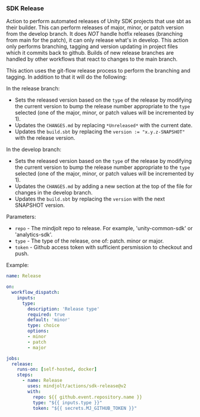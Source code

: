 ### SDK Release

Action to perform automated releases of Unity SDK projects
that use sbt as their builder.
This can perform releases of major, minor, or patch version from
the develop branch. It does *NOT* handle hotfix releases (branching
from main for the patch), it can only release what's in develop.
This action only performs branching, tagging and version updating in
project files which it commits back to github. Builds of new release
branches are handled by other workflows that react to changes to the
main branch.

This action uses the git-flow release process to perform the branching
and tagging. In addition to that it will do the following:

In the release branch:

* Sets the released version based on the `type` of the release by modifying
  the current version to bump the release number appropriate to the `type`
  selected (one of the major, minor, or patch values will be incremented by 1).
* Updates the `CHANGES.md` by replacing `*Unreleased*` with the current date.
* Updates the `build.sbt` by replacing the `version := "x.y.z-SNAPSHOT"` with the release version.

In the develop branch:

* Sets the released version based on the `type` of the release by modifying
  the current version to bump the release number appropriate to the `type`
  selected (one of the major, minor, or patch values will be incremented by 1).
* Updates the `CHANGES.md` by adding a new section at the top of the file for changes in
  the develop branch. 
* Updates the `build.sbt` by replacing the `version` with the next SNAPSHOT version.


Parameters:

* `repo` - The mindjolt repo to release. For example, 'unity-common-sdk' or 'analytics-sdk'.
* `type` - The type of the release, one of: patch. minor or major.
* `token` - Github access token with sufficient persmission to checkout and push.

Example:

```yaml
name: Release

on:
  workflow_dispatch:
    inputs:
      type:
        description: 'Release type'
        required: true
        default: 'minor'
        type: choice
        options:
        - minor
        - patch
        - major

jobs:
  release:
    runs-on: [self-hosted, docker]
    steps:
      - name: Release
        uses: mindjolt/actions/sdk-release@v2
        with:
          repo: ${{ github.event.repository.name }}
          type: "${{ inputs.type }}"
          token: "${{ secrets.MJ_GITHUB_TOKEN }}"
```
